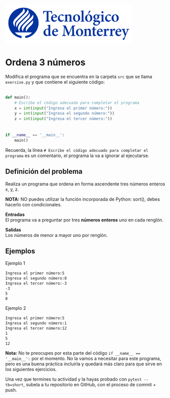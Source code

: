 ![Tec de Monterrey](../../images/logotecmty.png)
# Ordena 3 números

Modifica el programa que se encuentra en la carpeta `src` que se llama
`exercise.py` y que contiene el siguiente código:

```python

def main():
    # Escribe el código adecuado para completar el programa
    x = int(input("Ingresa el primer número:"))
    y = int(input("Ingresa el segundo número:"))
    z = int(input("Ingresa el tercer número:"))


if __name__ == '__main__':
    main()
```

Recuerda, la línea `# Escribe el código adecuado para completar el programa` es un comentario, el programa la va a ignorar al ejecutarse.

## Definición del problema  

Realiza un programa que ordena en forma ascendente tres números enteros x, y, z.

**NOTA:** NO puedes utilizar la función incorporada de Python: sort(), debes hacerlo con condicionales.

**Entradas**  
El programa va a preguntar por tres **números enteros** uno en cada renglón.

**Salidas**  
Los números de menor a mayor uno por renglón.
 
## Ejemplos  

Ejemplo 1    

```plaintext
Ingresa el primer número:5
Ingresa el segundo número:8
Ingresa el tercer número:-3
-3
5
8
```
Ejemplo 2

```plaintext
Ingresa el primer número:5
Ingresa el segundo número:1
Ingresa el tercer número:12
1
5
12
```
**Nota:** No te preocupes por esta parte del código
`if __name__ == '__main__':` por el momento. No la vamos a necesitar para
este programa, pero es una buena práctica incluirla y quedará más
claro para que sirve en los siguientes ejercicios.

Una vez que termines tu actividad y la hayas probado con `pytest --tb=short`,
subela a tu repositorio en GitHub, con el proceso de commit + push.